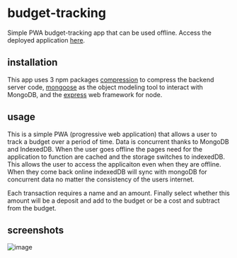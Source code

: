 # budget-tracking
Simple PWA budget-tracking app that can be used offline. Access the deployed application [here](https://tranquil-plateau-37868.herokuapp.com/).

## installation
This app uses 3 npm packages [compression](https://www.npmjs.com/package/compression) to compress the backend server code, [mongoose](https://www.npmjs.com/package/mongoose) as the object modeling tool to interact with MongoDB, and the [express](https://www.npmjs.com/package/express) web framework for node.

## usage
This is a simple PWA (progressive web application) that allows a user to track a budget over a period of time. Data is concurrent thanks to MongoDB and IndexedDB. When the user goes offline the pages need for the application to function are cached and the storage switches to indexedDB. This allows the user to access the applicaiton even when they are offline. When they come back online indexedDB will sync with mongoDB for concurrent data no matter the consistency of the users internet.

Each transaction requires a name and an amount. Finally select whether this amount will be a deposit and add to the budget or be a cost and subtract from the budget. 

## screenshots

![image](https://user-images.githubusercontent.com/24512590/74757947-ebbc0900-5233-11ea-9d4e-c1641fb8f600.png)